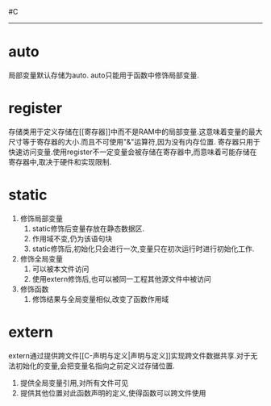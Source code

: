 #C 

---

# auto
局部变量默认存储为auto.
auto只能用于函数中修饰局部变量.

# register
存储类用于定义存储在[[寄存器]]中而不是RAM中的局部变量.这意味着变量的最大尺寸等于寄存器的大小.而且不可使用"&"运算符,因为没有内存位置.
寄存器只用于快速访问变量.使用register不一定变量会被存储在寄存器中,而意味着可能存储在寄存器中,取决于硬件和实现限制.

# static
1. 修饰局部变量
	1. static修饰后变量存放在静态数据区.
	2. 作用域不变,仍为该语句块
	3. static修饰后,初始化只会进行一次,变量只在初次运行时进行初始化工作.
2. 修饰全局变量
	1. 可以被本文件访问
	2. 使用extern修饰后,也可以被同一工程其他源文件中被访问
3. 修饰函数
	1. 修饰结果与全局变量相似,改变了函数作用域


# extern
extern通过提供跨文件[[C-声明与定义|声明与定义]]实现跨文件数据共享.对于无法初始化的变量,会把变量名指向之前定义过存储位置.
1. 提供全局变量引用,对所有文件可见
2. 提供其他位置对此函数声明的定义,使得函数可以跨文件使用

